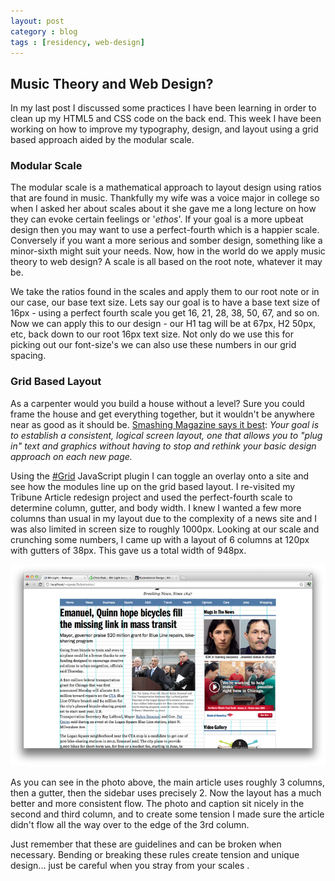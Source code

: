 ```yaml
---
layout: post
category : blog
tags : [residency, web-design]
---
```


<article>
  <h2>Music Theory and Web Design?</h2>
  <p>In my last post I discussed some practices I have been learning in order to clean up my HTML5 and CSS code on the back end.  This week I have been working on how to improve my typography, design, and layout using a grid based approach aided by the modular scale.</p>
  <h3>Modular Scale</h3>
  <p>The modular scale is a mathematical approach to layout design using ratios that are found in music. Thankfully my wife was a voice major in college so when I asked her about scales about it she gave me a long lecture on how they can evoke certain feelings or '<em>ethos</em>'.  If your goal is a more upbeat design then you may want to use a perfect-fourth which is a happier scale.  Conversely if you want a more serious and somber design, something like a minor-sixth might suit your needs. Now, how in the world do we apply music theory to web design? A scale is all based on the root note, whatever it may be.</p>
  <p>We take the ratios found in the scales and apply them to our root note or in our case, our base text size. Lets say our goal is to have a base text size of 16px - using a perfect fourth scale you get 16, 21, 28, 38, 50, 67, and so on. Now we can apply this to our design - our H1 tag will be at 67px, H2 50px, etc, back down to our root 16px text size. Not only do we use this for picking out our font-size's we can also use these numbers in our grid spacing.</p>
  <h3>Grid Based Layout</h3>
  <p>As a carpenter would you build a house without a level?  Sure you could frame the house and get everything together, but it wouldn't be anywhere near as good as it should be.  <a href="http://www.smashingmagazine.com/2007/04/14/designing-with-grid-based-approach/">Smashing Magazine says it best</a>: <em>Your goal is to establish a consistent, logical screen layout, one that allows you to &quot;plug in&quot; text and graphics without having to stop and rethink your basic design approach on each new page.</em></p>
  <p>Using the <a href="http://www.hashgrid.com">#Grid</a> JavaScript plugin I can toggle an overlay onto a site and see how the modules line up on the grid based layout. I re-visited my Tribune Article redesign project and used the perfect-fourth scale to determine column, gutter, and body width.  I knew I wanted a few more columns than usual in my layout due to the complexity of a news site and I was also limited in screen size to roughly 1000px.  Looking at our scale and crunching some numbers, I came up with a layout of 6 columns at 120px with gutters of 38px.  This gave us a total width of 948px.</p>
  <img src="/images/grid_layout.png" alt="Grid Based Layout" />
  <p>As you can see in the photo above, the main article uses roughly 3 columns, then a gutter, then the sidebar uses precisely 2. Now the layout has a much better and more consistent flow. The photo and caption sit nicely in the second and third column, and to create some tension I made sure the article didn't flow all the way over to the edge of the 3rd column.</p>
  <p>Just remember that these are guidelines and can be broken when necessary. Bending or breaking these rules create tension and unique design... just be careful when you stray from your scales .</p>
</article>
	
